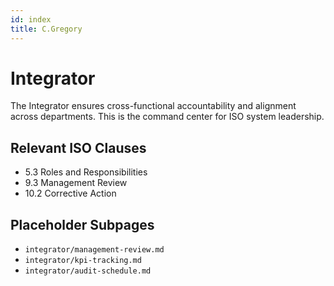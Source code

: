 ```yaml
---
id: index
title: C.Gregory
---
```


# Integrator

The Integrator ensures cross-functional accountability and alignment across departments. This is the command center for ISO system leadership.

## Relevant ISO Clauses

- 5.3 Roles and Responsibilities
- 9.3 Management Review
- 10.2 Corrective Action

## Placeholder Subpages

- `integrator/management-review.md`
- `integrator/kpi-tracking.md`
- `integrator/audit-schedule.md`
